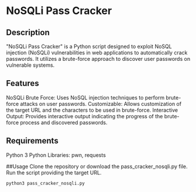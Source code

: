 # NoSQLi Pass Cracker
## Description
"NoSQLi Pass Cracker" is a Python script designed to exploit NoSQL injection (NoSQLi) vulnerabilities in web applications to automatically crack passwords. It utilizes a brute-force approach to discover user passwords on vulnerable systems.

## Features
NoSQLi Brute Force: Uses NoSQL injection techniques to perform brute-force attacks on user passwords.
Customizable: Allows customization of the target URL and the characters to be used in brute-force.
Interactive Output: Provides interactive output indicating the progress of the brute-force process and discovered passwords.

## Requirements
Python 3
Python Libraries: pwn, requests

##Usage
Clone the repository or download the pass_cracker_nosqli.py file.
Run the script providing the target URL.
```python
python3 pass_cracker_nosqli.py
```
